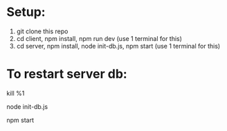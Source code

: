# Setup:

1. git clone this repo
2. cd client, npm install, npm run dev (use 1 terminal for this)
3. cd server, npm install, node init-db.js, npm start (use 1 terminal for this)

# To restart server db:

kill %1

node init-db.js

npm start
